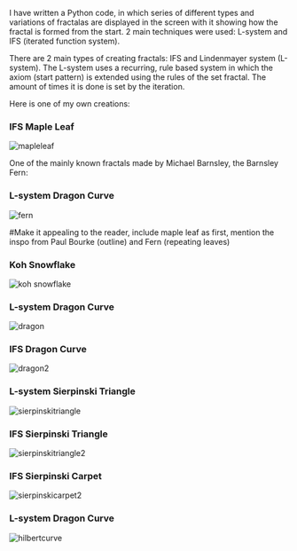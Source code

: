 I have written a Python code, in which series of different types and variations of fractalas are displayed in the screen with it showing how the fractal is formed from the start. 2 main techniques were used: L-system and IFS (iterated function system).


There are 2 main types of creating fractals: IFS and Lindenmayer system (L-system).
The L-system uses a recurring, rule based system in which the axiom (start pattern) is extended using the rules of the set fractal. The amount of times it is done is set by the iteration.


Here is one of my own creations:
### IFS Maple Leaf
![mapleleaf](samples/mapleleaf.gif)


One of the mainly known fractals made by Michael Barnsley, the Barnsley Fern:
### L-system Dragon Curve
![fern](samples/fern.gif)

#Make it appealing to the reader, include maple leaf as first, mention the inspo from Paul Bourke (outline) and Fern (repeating leaves)


### Koh Snowflake
![koh snowflake](samples/kohsnowflake.gif)


### L-system Dragon Curve
![dragon](samples/dragon.gif)


### IFS Dragon Curve
![dragon2](samples/dragon2.gif)


### L-system Sierpinski Triangle
![sierpinskitriangle](samples/sierpinskitriangle.gif)


### IFS Sierpinski Triangle
![sierpinskitriangle2](samples/sierpinskitriangle2.gif)



### IFS Sierpinski Carpet
![sierpinskicarpet2](samples/sierpinskicarpet2.gif)


### L-system Dragon Curve
![hilbertcurve](samples/hilbertcurve.gif)



